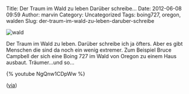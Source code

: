 Title: Der Traum im Wald zu leben Darüber schreibe...
Date: 2012-06-08 09:59
Author: marvin
Category: Uncategorized
Tags: boing727, oregon, walden
Slug: der-traum-im-wald-zu-leben-daruber-schreibe

![wald]({filename}/images/boinghouse.png)

Der Traum im Wald zu leben. Darüber schreibe ich ja öfters. Aber es gibt
Menschen die sind da noch ein wenig extremer. Zum Beispiel Bruce
Campbell der sich eine Boing 727 im Wald von Oregon zu einem Haus
ausbaut. Träumer...und so...

{% youtube NgQnw1CDpWw   %}

([via](http://www.doobybrain.com/2012/06/07/oregon-man-is-transforming-a-boeing-727-into-a-home/))

